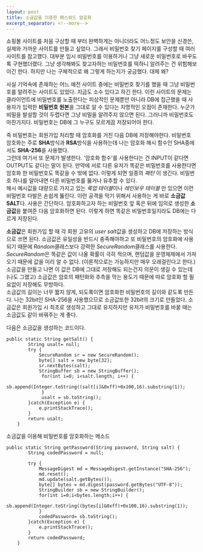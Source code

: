 ```yaml
---
layout: post
title: 소금값을 이용한 패스워드 암호화
excerpt_separator: <!--more-->
---
```

쇼핑몰 사이트를 처음 구상할 때 부터 완벽하게는 아니더라도 어느정도 보안을 신경쓴, 실제와 가까운 사이트를 만들고 싶었다. 그래서 비밀번호 찾기 페이지를 구성할 때 여러 사이트를 참고했다. 대부분 임시 비밀번호를 이용하거나 그냥 새로운 비밀번호로 바꾸도록 구현했더랬다. 그냥 생각해봐도 찾고자하는 비밀번호를 떡하니 알려주는 건 위험해보이긴 한다. 하지만 나는 구체적으로 왜 그렇게 하는지가 궁금했다. 대체 왜?

사실 기억속에 존재하는 어느 예전 사이트 중에는 비밀번호 찾기를 했을 때 그냥 비밀번호를 알려주는 사이트도 있었다. 지금도 소수 있다고 하긴 한다. 이런 사이트의 문제는 클라이언트에 비밀번호를 노출한다는 피상적인 문제뿐만 아니라 DB에 접근했을 때 사용자가 입력한 **비밀번호 원본**을 그대로 알 수 있다는 치명적인 오점이 존재한다. 누군가 비밀을 발설할 것이 두렵다면 그냥 비밀을 알려주지 않으면 된다. 그러니까 비밀번호도 마찬가지다. 비밀번호는 DB에 그 누구도 모르게끔 저장되어야 한다.

 즉 비밀번호는 회원가입 처리할 때 암호화를 거친 다음 DB에 저장해야한다. 비밀번호 암호화는 주로 **SHA**방식과 **RSA**방식을 사용하는데 나는 암호화 해시 함수인 SHA중에서도 **SHA-256**을 사용했다.  
 그런데 여기서 또 문제가 발생한다. '암호화 함수'를 사용한다는 건 INPUT이 같다면 OUTPUT도 같다는 말이 된다. 만약에 서로 다른 유저가 똑같은 비밀번호를 사용한다면 암호화 한 비밀번호도 똑같을 수 밖에 없다. 이렇게 되면 일종의 *패턴* 이 생긴다. 비밀번호 하나를 알아내면 다른 비밀번호를 뚫거나 유추할 수 있다.  
 해시 예시값을 대량으로 가지고 있는 *룩업 테이블*이나 *레인보우 테이블* 만 있으면 이런 비밀번호 다발은 손쉽게 뚫린다. 이런 공격을 막기 위해서 사용하는 게 바로 **소금값 SALT**다. 사용은 간단하다. 암호화하고자 하는 비밀번호 앞 혹은 뒤에 임의로 생성한 **소금값**을 붙여준 다음 암호화하면 된다. 이렇게 하면 똑같은 비밀번호일지라도 DB에는 다르게 저장된다.
 
**소금값**은 회원가입 할 때 각 회원 고유의 *user salt*값을 생성하고 DB에 저장하는 방식으로 쓰면 된다. 소금값은 유일성을 반드시 충족해야하고 또 비밀번호의 암호화에 사용되기 때문에 *Random*클래스보다 강력한 *SecureRandom*클래스를 사용한다. *SecureRandom*은 똑같은 값이 나올 확률이 극히 적으며, 랜덤값을 운영체제에서 가져오기 때문에 값을 미리 알 수 없다. (이론적으로는 가능하지만 매우 오래걸린다고 한다.) 소금값을 만들고 나면 이 값은 DB에 그대로 저장해도 되는건지 의문이 생길 수 있는데 (나도 그랬고) 소금값은 암호의 패턴화와 추측을 막는 용도기 때문에 따로 암호화 할 필요없이 저장해도 무방하다.  
소금값의 길이는 너무 짧지 않게, 되도록이면 암호화한 비밀번호의 길이와 같도록 만든다. 나는 32bit인 SHA-256을 사용했으므로 소금값또한 32bit의 크기로 만들었다. 소금값은 회원가입 시 최초로 생성하고 그대로 유지하지만 유저가 비밀번호를 바꿀 때는 소금값도 같이 바꿔주는 게 좋다.
  
  
  

다음은 소금값을 생성하는 코드이다.
```
public static String getSalt() {
		String usalt= null;
		try {
			SecureRandom sr = new SecureRandom();
			byte[] salt = new byte[32];
			sr.nextBytes(salt);
			StringBuffer sb = new StringBuffer();
			 for(int i=0; i<salt.length; i++) {
			  sb.append(Integer.toString((salt[i]&0xff)+0x100,16).substring(1)); 
			 }
			 usalt = sb.toString();
		}catch(Exception e) {
			e.printStackTrace();
		}
		return usalt;
	}
```
  
  
  

소금값을 이용해 비밀번호를 암호화하는 메소드
```
public static String getPassword(String password, String salt) {
		String codedPassword = null;
		
		try {
			MessageDigest md = MessageDigest.getInstance("SHA-256");
			md.reset();
			md.update(salt.getBytes());
			byte[] bytes = md.digest(password.getBytes("UTF-8"));
			StringBuilder sb = new StringBuilder();
			for(int i=0;i<bytes.length;i++) {
				sb.append(Integer.toString((bytes[i]&0xff)+0x100,16).substring(1));
			}
			codedPassword= sb.toString();
		}catch(Exception e) {
			e.printStackTrace();
		}
		return codedPassword;
	}
```





